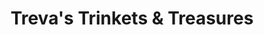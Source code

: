 ---
title: "Treva's Trinkets & Treasures"
url: /north-east/trevas-trinkets-and-treasures/
shop: charity
---